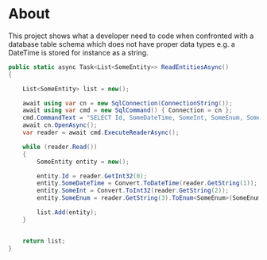 ﻿
# About

This project shows what a developer need to code when confronted with a database table schema which does not have proper data types e.g. a DateTime is stored for instance as a string.

```csharp
public static async Task<List<SomeEntity>> ReadEntitiesAsync()
{

    List<SomeEntity> list = new();

    await using var cn = new SqlConnection(ConnectionString());
    await using var cmd = new SqlCommand() { Connection = cn };
    cmd.CommandText = "SELECT Id, SomeDateTime, SomeInt, SomeEnum, SomePrice FROM dbo.SomeEntities;";
    await cn.OpenAsync();
    var reader = await cmd.ExecuteReaderAsync();

    while (reader.Read())
    {
        SomeEntity entity = new();

        entity.Id = reader.GetInt32(0);
        entity.SomeDateTime = Convert.ToDateTime(reader.GetString(1));
        entity.SomeInt = Convert.ToInt32(reader.GetString(2));
        entity.SomeEnum = reader.GetString(3).ToEnum<SomeEnum>(SomeEnum.First);

        list.Add(entity);
    }


    return list;
}
```